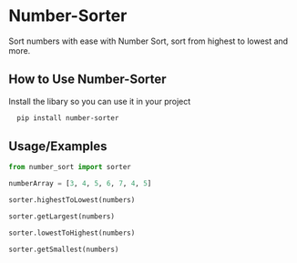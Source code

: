 
# Number-Sorter

Sort numbers with ease with Number Sort, sort from highest to lowest and more.




## How to Use Number-Sorter

Install the libary so you can use it in your project

```bash
  pip install number-sorter

```


## Usage/Examples

```python
from number_sort import sorter

numberArray = [3, 4, 5, 6, 7, 4, 5]

sorter.highestToLowest(numbers)

sorter.getLargest(numbers)

sorter.lowestToHighest(numbers)

sorter.getSmallest(numbers)
```

